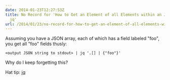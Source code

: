 ```yaml
---
date: 2014-01-23T12:27:53Z
title: No Record for 'How to Get an Element of all Elements within an JSON Array via
  jq'
url: /2014/01/23/no-record-for-how-to-get-an-element-of-all-elements-within-an-json-array-via-jq/
---
```


Assuming you have a JSON array, each of which has a field labeled "foo", you get all "foo" fields thusly:


    <output JSON string to stdout> | jq '.[] | {"foo"}'
    
Why do I keep forgetting this?

Hat tip: [jq][jq]

[jq]: http://stedolan.github.io/jq/

